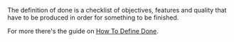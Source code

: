 The definition of done is a checklist of objectives, features and quality that have to be produced in order for something to be finished.

For more there's the guide on [How To Define Done](../define-done/).

